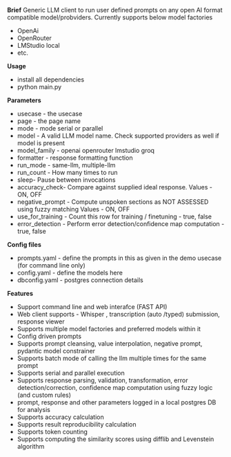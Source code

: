 **Brief**
Generic LLM client to run user defined prompts on any open AI format compatible model/probviders.
Currently supports below model factories
- OpenAi
- OpenRouter
- LMStudio local
- etc.


**Usage**
- install all dependencies
- python main.py

**Parameters**
  - usecase - the usecase
  - page - the page name
  - mode - mode serial or parallel
  - model - A valid LLM model name. Check supported providers as well if model is present
  - model_family - openai openrouter lmstudio groq
  - formatter - response formatting function
  - run_mode - same-llm, multiple-llm
  - run_count - How many times to run
  - sleep- Pause between invocations
  - accuracy_check- Compare against supplied ideal response. Values - ON, OFF
  - negative_prompt - Compute unspoken sections as NOT ASSESSED using fuzzy matching Values - ON, OFF
  - use_for_training - Count this row for training / finetuning - true, false
  - error_detection - Perform error detection/confidence map computation  - true, false

  **Config files**
  - prompts.yaml - define the prompts in this as given in the demo usecase (for command line only)
  - config.yaml - define the models here
  - dbconfig.yaml - postgres connection details
  
**Features**
- Support command line and web interafce (FAST API)
- Web client supports - Whisper , transcription (auto /typed) submission, response viewer 
- Supports multiple model factories and preferred models within it
- Config driven prompts
- Supports prompt cleansing, value interpolation, negative prompt, pydantic model constrainer
- Supports batch mode of calling the llm multiple times for the same prompt
- Supports serial and parallel execution
- Supports response  parsing, validation, transformation, error detection/correction, confidence map computation using fuzzy logic (and custom rules)
- prompt, response and other parameters logged in a local postgres DB for analysis
- Supports accuracy calculation
- Supports result reproducibility calculation
- Supports token counting
- Supports computing the similarity scores using difflib and Levenstein algorithm


